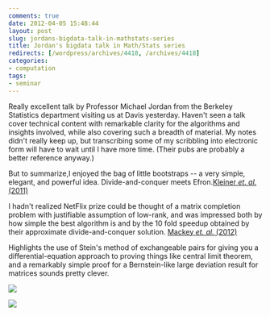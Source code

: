```yaml
---
comments: true
date: 2012-04-05 15:48:44
layout: post
slug: jordans-bigdata-talk-in-mathstats-series
title: Jordan's bigdata talk in Math/Stats series
redirects: [/wordpress/archives/4418, /archives/4418]
categories:
- computation
tags: 
- seminar
---
```


Really excellent talk by Professor Michael Jordan from the Berkeley Statistics department visiting us at Davis yesterday. Haven't seen a talk cover technical content with remarkable clarity for the algorithms and insights involved, while also covering such a breadth of material. My notes didn't really keep up, but transcribing some of my scribbling into electronic form will have to wait until I have more time. (Their pubs are probably a better reference anyway.)

But to summarize,I enjoyed the bag of little bootstraps -- a very simple, elegant, and powerful idea. Divide-and-conquer meets Efron.<a href="http://arxiv.org/abs/1112.5016" property="http://purl.org/spar/cito/discusses" >Kleiner _et. al._ (2011)</a> 

I hadn't realized NetFlix prize could be thought of a matrix completion problem with justifiable assumption of low-rank, and was impressed both by how simple the best algorithm is and by the 10 fold speedup obtained by their approximate divide-and-conquer solution. <a href="http://arxiv.org/abs/1201.6002" property="http://purl.org/spar/cito/discusses" >Mackey _et. al._ (2012)</a> 

Highlights the use of Stein's method of exchangeable pairs for giving you a differential-equation approach to proving things like central limit theorem, and a remarkably simple proof for a Bernstein-like large deviation result for matrices sounds pretty clever.


![](https://lh6.googleusercontent.com/-INX5Pqn_LPw/T34eAsH6XeI/AAAAAAAAB0M/Xp7DTbdAKb8/s735/2012-04-05_15-34-20_96.jpg)



![](https://lh5.googleusercontent.com/-HX9kM569FqA/T34eF0w3NFI/AAAAAAAAB0Q/4_ecUh-wXWM/s736/2012-04-05_15-34-37_214.jpg)
